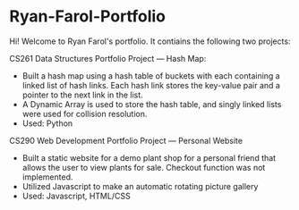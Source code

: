 # Ryan-Farol-Portfolio

Hi! Welcome to Ryan Farol's portfolio. It contiains the following two projects:

CS261 Data Structures Portfolio Project — Hash Map:
- Built a hash map using a hash table of buckets with each containing a linked list of hash links. Each hash link stores the key-value pair and a pointer to the next link in the list.
- A Dynamic Array is used to store the hash table, and singly linked lists were used for collision resolution.
- Used: Python


CS290 Web Development Portfolio Project — Personal Website
- Built a static website for a demo plant shop for a personal friend that allows the user to view plants for sale. Checkout function was not implemented. 
- Utilized Javascript to make an automatic rotating picture gallery
- Used: Javascript, HTML/CSS
